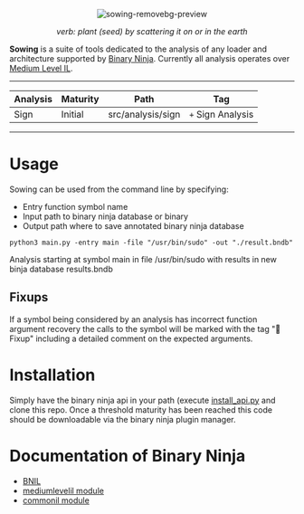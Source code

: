 <div align="center">

![sowing-removebg-preview](https://github.com/user-attachments/assets/ca5e7326-5d1f-40d2-8170-5b404a84d83e)


*verb: plant (seed) by scattering it on or in the earth*

</div>

**Sowing** is a suite of tools dedicated to the analysis of any loader and architecture supported by [Binary Ninja](https://binary.ninja/). Currently all analysis operates over [Medium Level IL](https://docs.binary.ninja/dev/bnil-mlil.html).

---

<div align="center">
  
| Analysis | Maturity | Path | Tag 
| -------- | -------- | -------- | -------- |
| Sign     | Initial  | src/analysis/sign | ```+``` Sign Analysis

---
</div>

# Usage
Sowing can be used from the command line by specifying:
- Entry function symbol name
- Input path to binary ninja database or binary
- Output path where to save annotated binary ninja database
  
```python3 main.py -entry main -file "/usr/bin/sudo" -out "./result.bndb"```

Analysis starting at symbol main in file /usr/bin/sudo with results in new binja database results.bndb

## Fixups
If a symbol being considered by an analysis has incorrect function argument recovery the calls to the symbol will be marked with the tag "🔨 Fixup" including a detailed comment on the expected arguments.

# Installation
Simply have the binary ninja api in your path (execute [install_api.py](https://github.com/Vector35/binaryninja-api/blob/dev/scripts/install_api.py) and clone this repo.
Once a threshold maturity has been reached this code should be downloadable via the binary ninja plugin manager.

# Documentation of Binary Ninja
- [BNIL](https://docs.binary.ninja/dev/bnil-overview.html)
- [mediumlevelil module](https://api.binary.ninja/binaryninja.mediumlevelil-module.html#mediumlevelil-module)
- [commonil module](https://api.binary.ninja/binaryninja.commonil-module.html#commonil-module)
